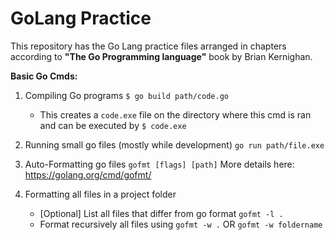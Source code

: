 # GoLang Practice
This repository has the Go Lang practice files arranged in chapters according to **"The Go Programming language"** book by Brian Kernighan.

**Basic Go Cmds:**

1. Compiling Go programs `$ go build path/code.go`
    - This creates a `code.exe` file on the directory where this cmd is ran and can be executed by `$ code.exe`

2. Running small go files (mostly while development) `go run path/file.exe`

3. Auto-Formatting go files `gofmt [flags] [path]` More details here: https://golang.org/cmd/gofmt/

4. Formatting all files in a project folder
    - [Optional] List all files that differ from go format `gofmt -l .`
    - Format recursively all files using `gofmt -w .` OR `gofmt -w foldername`